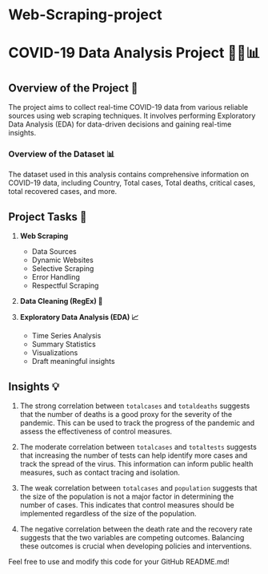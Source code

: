 # Web-Scraping-project
# COVID-19 Data Analysis Project 👩‍💻📊

## Overview of the Project 📑

The project aims to collect real-time COVID-19 data from various reliable sources using web scraping techniques. It involves performing Exploratory Data Analysis (EDA) for data-driven decisions and gaining real-time insights.

### Overview of the Dataset 📊

The dataset used in this analysis contains comprehensive information on COVID-19 data, including Country, Total cases, Total deaths, critical cases, total recovered cases, and more.

## Project Tasks 🚀

1. **Web Scraping**
   - Data Sources
   - Dynamic Websites
   - Selective Scraping
   - Error Handling
   - Respectful Scraping

2. **Data Cleaning (RegEx) 🧹**

3. **Exploratory Data Analysis (EDA) 📈**
   - Time Series Analysis
   - Summary Statistics
   - Visualizations
   - Draft meaningful insights

## Insights 💡

1. The strong correlation between `totalcases` and `totaldeaths` suggests that the number of deaths is a good proxy for the severity of the pandemic. This can be used to track the progress of the pandemic and assess the effectiveness of control measures.

2. The moderate correlation between `totalcases` and `totaltests` suggests that increasing the number of tests can help identify more cases and track the spread of the virus. This information can inform public health measures, such as contact tracing and isolation.

3. The weak correlation between `totalcases` and `population` suggests that the size of the population is not a major factor in determining the number of cases. This indicates that control measures should be implemented regardless of the size of the population.

4. The negative correlation between the death rate and the recovery rate suggests that the two variables are competing outcomes. Balancing these outcomes is crucial when developing policies and interventions.

Feel free to use and modify this code for your GitHub README.md!
